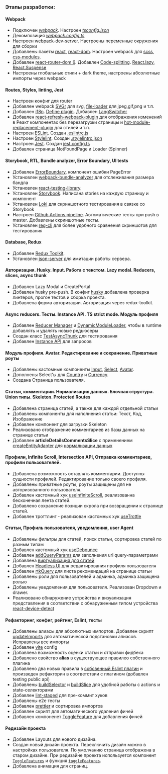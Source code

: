 ### Этапы разработки:

#### Webpack

- Подключен [_webpack_](https://webpack.js.org/). Настроен _[tsconfig.json](../tsconfig.json)_
- Декомпозиция _[webpack.config.ts](/webpack.config.ts)_
- Настроен [webpack-dev-server](https://webpack.js.org/configuration/dev-server/). Настроены переменные окружения для сборки
- Добавлены пакеты [react](https://ru.reactjs.org), [react-dom](https://ru.reactjs.org/docs/react-dom.html). Настроен webpack для [scss](https://sass-scss.ru), [css-modules](https://github.com/css-modules/css-modules).
- Добавлен [react-router-dom 6](https://reactrouter.com/en/v6.3.0/getting-started/overview). Добавлен [Code-splitting](https://reactjs.org/docs/code-splitting.html). [React.lazy](https://reactjs.org/docs/code-splitting.html#reactlazy), [React.Suspense](https://reactjs.org/docs/react-api.html#reactsuspense)
- Настроены глобальные стили + dark theme, настроены абсолютные импорты через webpack

#### Routes, Styles, linting, Jest

- Настроен конфиг для router
- Добавлен webpack [SVGr](https://www.npmjs.com/package/@svgr/webpack) для svg, [file-loader](https://v4.webpack.js.org/loaders/file-loader/) для jpeg,gif,png и т.п.
- Добавлен [i18n](https://react.i18next.com/). [Define plugin](https://webpack.js.org/plugins/define-plugin/). Добавлен [LangSwitcher](../src/features/LangSwitcher/ui/LangSwitcher.tsx)
- Добавлен [react-refresh-webpack-plugin](https://www.npmjs.com/package/@pmmmwh/react-refresh-webpack-plugin) для отображения изменений в Реакт компонентах без перезагрузки страницы и [hot-module-replacement-plugin](https://webpack.js.org/plugins/hot-module-replacement-plugin/) для стилей и т.п.
- Настроен [ESLint](https://eslint.org/). Создан [.eslintrc.js](../.eslintrc.js)
- Настроен [Stylelint](https://stylelint.io/). Создан [.stylelintrc.json](/.stylelintrc.json)
- Настроен [Jest](https://jestjs.io/ru/). Создан [jest.config.ts](/jest.config.ts)
- Добавлен страница NotFoundPage и Loader (Spinner)

#### Storybook, RTL, Bundle analyzer, Error Boundary, UI tests

- Добавлен [ErrorBoundary](../src/app/providers/ErrorBoundary/ui/ErrorBoundary.tsx), компонент ошибки PageError
- Установлен [webpack-bundle-analyzer](https://github.com/webpack-contrib/webpack-bundle-analyzer) для отслеживания размера бандла
- Установлен [react-testing-library](https://testing-library.com/docs/react-testing-library/intro/).
- Установлен [Storybook](https://storybook.js.org/docs/react/get-started/introduction). Написана stories на каждую страницу и компонент
- Установлен [Loki](https://loki.js.org/getting-started.html) для скриншотного тестирования в связке со Storybook
- Настроен [Github Actions pipeline](../.github/workflows/main.yml). Автоматические тесты при push в master. Добавлены скриншотные тесты.
- Установлен [reg-cli](https://github.com/reg-viz/reg-cli) для более удобного сравнения скриншотов для тестирования

#### Database, Redux

- Добавлен [Redux Toolkit](https://redux-toolkit.js.org/).
- Установлен [json-server](https://www.npmjs.com/package/json-server) для имитации работы cервера.

#### Авторизация. Husky. Input. Работа с текстом. Lazy modal. Reducers, slices, async thunk

- Добавлен Lazy Modal и CreatePortal
- Добавлен husky pre-push. В конфиг [husky](../.husky/pre-commit) добавлена проверка линтеров, прогон тестов и сборка проекта.
- Добавлена форма авторизации. Авторизация через redux-toolkit.

#### Async reducers. Тесты. Instance API. TS strict mode. Модуль профиля

- Добавлен [Reducer Manager](../src/app/providers/StoreProvider/config/reducerManager.ts) и [DynamicModuleLoader](../src/shared/lib/ui/DynamicModuleLoader/DynamicModuleLoader.tsx), чтобы в runtime добавлять и удалять новые редьюсеры
- Создан класс [TestAsyncThunk](../src/shared/lib/tests/TestAsyncThunk/TestAsyncThunk.ts) для тестирования
- Добавлен [Instance API](../src/shared/api/api.ts) для запросов

#### Модуль профиля. Avatar. Редактирование и сохранение. Приватные роуты

- Добавлены кастомные компоненты [Input](../src/shared/ui/Input/Input.tsx), [Select](../src/shared/ui/Select/Select.tsx), [Avatar](../src/shared/ui/Avatar/Avatar.tsx).
- Дополнены Select'ы для [Country](../src/entities/Country/ui/CountrySelect/CountrySelect.tsx) и [Currency](../src/entities/Currency/ui/CurrencySelect/CurrencySelect.tsx).
- Создана Страница пользователя.

#### Статьи, комментарии. Нормализация данных. Блочная структура. Union типы. Skeleton. Protected Routes

- Добавлена страница статей, а также для каждой отдельной cтатьи
- Добавлены компоненты для наполнения статьи: Текст, Код, Изображение
- Добавлен компонент для загрузки Skeleton
- Реализовано отображение комментариев из базы данных на странице статьи
- Добавлен **articleDetailsCommentsSlice** с применением [createEntityAdapter](https://redux-toolkit.js.org/api/createEntityAdapter) для [нормализации данных](https://redux.js.org/usage/structuring-reducers/normalizing-state-shape)

#### Профили, Infinite Scroll, Intersection API, Отправка комментариев, профили пользователей.

- Добавлена возможность оставлять комментарии. Доступны сущности профилей. Редактирование только своего профиля.
- Добавлены приватные роуты, роуты защищены для не авторизованного пользователя.
- Добавлен кастомный хук [useInfiniteScroll](../src/shared/lib/hooks/useInfititeScroll/useInfiniteScroll.ts), реализованна бесконечная лента статей.
- Добавлено сохранение позиции скрола при возвращении к странице статей.
- Добавлен троттлинг - реализован кастомных хук [useTrottle](../src/shared/lib/hooks/useThrottle/useThrottle.ts)

#### Статьи, Профиль пользователя, уведомления, user Agent

- Добавлены фильтры для статей, поиск статьи, сортировка статей по разным типам
- Добавлен кастомный хук [useDebounce](../src/shared/lib/hooks/useDebounce/useDebounce.ts)
- Добавлен [addQueryParams](../src/shared/lib/url/addQueryParams/addQueryParams.ts) для заполнения url query-параметрами
- Добавлена [виртуализация для статей](https://www.npmjs.com/package/react-virtualized)
- Добавлен [Headless UI](https://headlessui.com/) для редактирования профиля пользователя
- Добавлен [rtkQuery](https://redux-toolkit.js.org/rtk-query/overview) для листа рекомендаций на странице статьи
- Добавлены роли для пользователей и админка, админка защищена ролью
- Добавлены уведомления для пользователя. Реализован Dropdown и drawer.
- Реализовано обнаружение устройства и визуализация представления в соответствии с обнаруженным типом устройства [react-device-detect](https://www.npmjs.com/package/react-device-detect)

#### Рефакторинг, конфиг, рейтинг, Eslint, тесты

- Добавлены алиасы для абсолютных импортов. Добавлен скрипт [updateImports](../scripts/updateImports.ts) для автоматической подстановки алиасов. Исправлены все импорты
- Добавлен [vite](https://vitejs.dev/) config
- Добавлена возможность оценки статьи и отправки фидбека
- Добавлено свойство **alias** в существующее правилео собственного плагина
- Добавлено два новых правила в [собсвенный Eslint плагин](https://www.npmjs.com/package/eslint-plugin-fsd-import-plugin) и произведен рефакторин в соответствии с плагином (добавлен testing public api)
- Добавлены [buildSelector](../src/shared/lib/store/buildSelector.ts) и [buildSlice](../src/shared/lib/store/buildSlice.ts) для удобной работы с actions и state-селекторами
- Добавлен [lint-staged](https://www.npmjs.com/package/lint-staged?activeTab=readme) для пре-коммит хуков
- Добавлены e2e тесты
- Добавлен [prettier](https://prettier.io/) и сортировка импортов
- Добавлен скрипт для автоматического удаления фичей
- Добавлен компоненет [ToggleFeature](../src/shared/lib/features/ToggleFeatures/ToggleFeatures.tsx) для добавления фичей

#### Редизайн проекта

- Добавлен Layouts для нового дизайна.
- Создан новый дизайн проекта. Переключить дизайн можно в настройках пользователя. По умолчанию страница отображена в старом дизайне. При редизайне проекта используется компонент [`ToggleFeatures`](../src//shared/lib/features/components/ToggleFeatures/ToggleFeatures.tsx) и функция [`toggleFeatures`](../src//shared/lib/features/lib/toggleFeatures.ts).
- Добавлена анимация для страниц.

